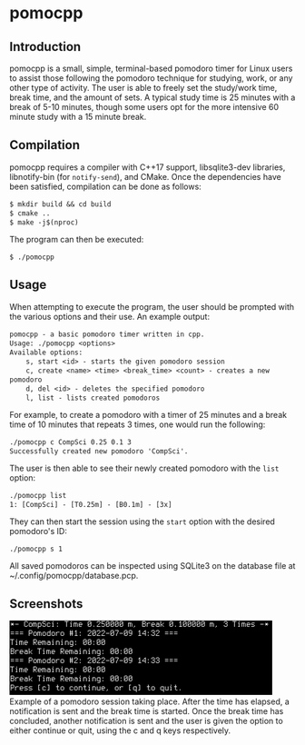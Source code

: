 # pomocpp
## Introduction
pomocpp is a small, simple, terminal-based pomodoro timer for Linux users to assist those following the pomodoro technique for studying, work, or any other type of activity. The user is able to freely set the study/work time, break time, and the amount of sets. A typical study time is 25 minutes with a break of 5-10 minutes, though some users opt for the more intensive 60 minute study with a 15 minute break. 

## Compilation
pomocpp requires a compiler with C++17 support, libsqlite3-dev libraries, libnotify-bin (for `notify-send`), and CMake. Once the dependencies have been satisfied, compilation can be done as follows:

```
$ mkdir build && cd build
$ cmake ..
$ make -j$(nproc)
```

The program can then be executed:
```
$ ./pomocpp
```

## Usage
When attempting to execute the program, the user should be prompted with the various options and their use. An example output:
```
pomocpp - a basic pomodoro timer written in cpp.
Usage: ./pomocpp <options>
Available options:
	s, start <id> - starts the given pomodoro session
	c, create <name> <time> <break_time> <count> - creates a new pomodoro
	d, del <id> - deletes the specified pomodoro
	l, list - lists created pomodoros
```

For example, to create a pomodoro with a timer of 25 minutes and a break time of 10 minutes that repeats 3 times, one would run the following:
```
./pomocpp c CompSci 0.25 0.1 3
Successfully created new pomodoro 'CompSci'.
```

The user is then able to see their newly created pomodoro with the `list` option:
```
./pomocpp list
1: [CompSci] - [T0.25m] - [B0.1m] - [3x]
```

They can then start the session using the `start` option with the desired pomodoro's ID:
```
./pomocpp s 1
```

All saved pomodoros can be inspected using SQLite3 on the database file at ~/.config/pomocpp/database.pcp.

## Screenshots
![Pomodoro Session](/images/pomocpp-session.png)
Example of a pomodoro session taking place. After the time has elapsed, a notification is sent and the break time is started. Once the break time has concluded, another notification is sent and the user is given the option to either continue or quit, using the c and q keys respectively.
